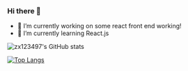 ### Hi there 👋

- 🔭 I’m currently working on some react front end working!
- 🌱 I’m currently learning React.js


![zx123497's GitHub stats](https://github-readme-stats.vercel.app/api?username=zx123497&show_icons=true&theme=radical)


[![Top Langs](https://github-readme-stats.vercel.app/api/top-langs/?username=zx123497)](https://github.com/anuraghazra/github-readme-stats)

